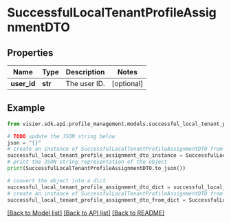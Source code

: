 # SuccessfulLocalTenantProfileAssignmentDTO


## Properties

Name | Type | Description | Notes
------------ | ------------- | ------------- | -------------
**user_id** | **str** | The user ID. | [optional] 

## Example

```python
from visier.sdk.api.profile_management.models.successful_local_tenant_profile_assignment_dto import SuccessfulLocalTenantProfileAssignmentDTO

# TODO update the JSON string below
json = "{}"
# create an instance of SuccessfulLocalTenantProfileAssignmentDTO from a JSON string
successful_local_tenant_profile_assignment_dto_instance = SuccessfulLocalTenantProfileAssignmentDTO.from_json(json)
# print the JSON string representation of the object
print(SuccessfulLocalTenantProfileAssignmentDTO.to_json())

# convert the object into a dict
successful_local_tenant_profile_assignment_dto_dict = successful_local_tenant_profile_assignment_dto_instance.to_dict()
# create an instance of SuccessfulLocalTenantProfileAssignmentDTO from a dict
successful_local_tenant_profile_assignment_dto_from_dict = SuccessfulLocalTenantProfileAssignmentDTO.from_dict(successful_local_tenant_profile_assignment_dto_dict)
```
[[Back to Model list]](../README.md#documentation-for-models) [[Back to API list]](../README.md#documentation-for-api-endpoints) [[Back to README]](../README.md)


